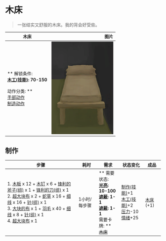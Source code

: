 # 木床  
> 一张结实又舒服的木床。我的背会好受些。  
  
  木床  |   图片   
 ----  |  ----:   
 ** 解锁条件: **<br>[木工(技能)](Skill_Woodworking.md): 70-150<br><br>** 动作分类: **<br>[手部动作](HandAction.md)<br>[制造动作](CraftAction.md)  |  <img decoding="async" src="Sprite/Bed.png" href="a.md" style="max-width:300px;max-height:300px;">   
  
## 制作  
步骤  |  耗时  |  需求  |  状态变化  |  成品  
----  |  ----  |  ----  |  ----  |  ----  
1. [木板](Plank.md) x 12 + [木钉](Treenail.md) x 6 + [锋利的斧子(组)](GpTag_AxeAdv.md) x 1 + [锋利的刀(组)](GpTag_CutterAdv.md) x 1<br>2. [超大块布](ClothVeryLarge.md) x 2 + [蛇草](SnakeGrass.md) x 16 + [细线](CordFiber.md) x 16 + [针(组)](GpTag_Needle.md) x 1<br>3. [大块的布](ClothLarge.md) x 1 + [羽毛](Feathers.md) x 40 + [细线](CordFiber.md) x 8 + [针(组)](GpTag_Needle.md) x 1<br>4. [超大块布](ClothVeryLarge.md) x 1  |  1小时/每步骤  |  ** 需要状态: **<br>[光亮](Light.md): 10-100<br>[遮蔽](Sheltered.md): 1-1<br>[遮蔽](Sheltered.md): 1-1<br>** 需要卡牌: **<br>~~[木床](BedWooden.md)~~  |  [制作(技能)](Skill_Crafting.md)+1<br>[木工(技能)](Skill_Woodworking.md)+2<br>[压力](Stress.md)-10<br>[情绪](Morale.md)+25  |  [木床](BedWooden.md)(+1)  


<script>document.title="木床 - 卡牌生存百科 Card Survival Wiki";</script>